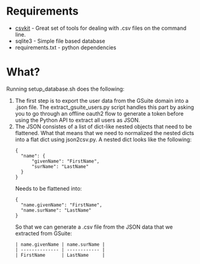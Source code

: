 # Requirements

* [csvkit](https://csvkit.readthedocs.io/en/latest/) - Great set of tools for dealing with .csv files on the command line.
* sqlite3 - Simple file based database
* requirements.txt - python dependencies

# What?

Running setup_database.sh does the following:

1. The first step is to export the user data from the GSuite domain into a
   .json file. The extract_gsuite_users.py script handles this part by asking
   you to go through an offline oauth2 flow to generate a token before using
   the Python API to extract all users as JSON.
2. The JSON consistes of a list of dict-like nested objects that need to be
   flattened. What that means that we need to normalized the nested dicts into
   a flat dict using json2csv.py. A nested dict looks like the following:  
   ```
   {
     "name": {
         "givenName": "FirstName",
         "surName": "LastName"
     }
   }
   ```  
   Needs to be flattened into:  
   ```
   {
     "name.givenName": "FirstName",
     "name.surName": "LastName"
   }
   ```  
   So that we can generate a .csv file from the JSON data that we extracted from GSuite:  
   ```
   | name.givenName | name.surName |
   | -------------- | ------------ |
   | FirstName      | LastName     |
   ```  

